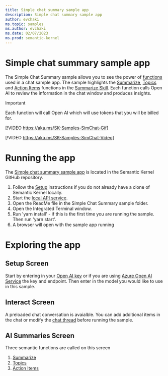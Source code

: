 ```yaml
---
title: Simple chat summary sample app
description: Simple chat summary sample app
author: evchaki
ms.topic: samples
ms.author: evchaki
ms.date: 02/07/2023
ms.prod: semantic-kernel
---
```

# Simple chat summary sample app
The Simple Chat Summary sample allows you to see the power of [functions](/semantic-kernel/skills/skfunctions) used in a chat sample app.  The sample highlights the [Summarize](https://github.com/microsoft/semantic-kernel/tree/main/samples/skills/SummarizeSkill/Summarize), [Topics](https://github.com/microsoft/semantic-kernel/tree/main/samples/skills/SummarizeSkill/Topics) and [Action Items](https://github.com/microsoft/semantic-kernel/tree/main/samples/skills/SummarizeSkill/ActionItems) functions in the [Summarize Skill](https://github.com/microsoft/semantic-kernel/tree/main/samples/skills/SummarizeSkill).  Each function calls Open AI to review the information in the chat window and produces insights.   

> [!IMPORTANT]
> Each function will call Open AI which will use tokens that you will be billed for. 

[!VIDEO https://aka.ms/SK-Samples-SimChat-Gif]

[!VIDEO https://aka.ms/SK-Samples-SimChat-Video]

# Running the app
The [Simple chat summary sample app](https://github.com/microsoft/semantic-kernel/tree/main/samples/starter-chat-webapp-react) is located in the Semantic Kernel GitHub repository.

1) Follow the [Setup](/semantic-kernel/getting-started) instructions if you do not already have a clone of Semantic Kernel locally.
2) Start the [local API service](https://github.com/microsoft/semantic-kernel/tree/main/samples/starter-api-azure-function).
3) Open the ReadMe file in the Simple Chat Summary sample folder.
4) Open the Integrated Terminal window.
5) Run 'yarn install' - if this is the first time you are running the sample.  Then run 'yarn start'.
6) A browser will open with the sample app running

# Exploring the app

## Setup Screen
Start by entering in your [Open AI key](https://openai.com/api/) or if you are using [Azure Open AI Service](https://learn.microsoft.com/azure/cognitive-services/openai/quickstart) the key and endpoint.  Then enter in the model you would like to use in this sample.

## Interact Screen
A preloaded chat conversation is avaialble.  You can add additional items in the chat or modify the [chat thread](https://github.com/microsoft/semantic-kernel/blob/main/samples/starter-chat-webapp-react/src/components/chat/ChatThread.ts) before running the sample. 

## AI Summaries Screen
Three semantic functions are called on this screen
1) [Summarize](https://github.com/microsoft/semantic-kernel/tree/main/samples/skills/SummarizeSkill/Summarize)
2) [Topics](https://github.com/microsoft/semantic-kernel/tree/main/samples/skills/SummarizeSkill/Topics) 
3) [Action Items](https://github.com/microsoft/semantic-kernel/tree/main/samples/skills/SummarizeSkill/ActionItems) 
